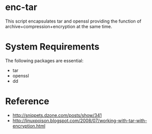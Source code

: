 enc-tar
====
This script encapsulates tar and openssl providing the function of archive+compression+encryption at the same time. 

System Requirements
====
The following packages are essential:
   * tar
   * openssl
   * dd

Reference
====
   * http://snippets.dzone.com/posts/show/341
   * http://linuxpoison.blogspot.com/2008/07/working-with-tar-with-encryption.html
